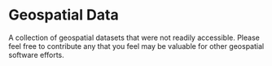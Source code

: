 # Geospatial Data

A collection of geospatial datasets that were not readily accessible. Please feel free to contribute any that you feel may be valuable for other geospatial software efforts.